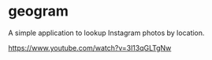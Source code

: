 # geogram
A simple application to lookup Instagram photos by location.

https://www.youtube.com/watch?v=3l13qGLTgNw
